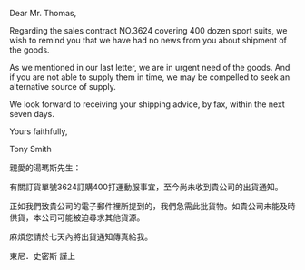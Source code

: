 Dear Mr. Thomas,

Regarding the sales contract NO.3624 covering 400 dozen sport suits, we
wish to remind you that we have had no news from you about shipment of
the goods.

As we mentioned in our last letter, we are in urgent need of the goods.
And if you are not able to supply them in time, we may be compelled to
seek an alternative source of supply.

We look forward to receiving your shipping advice, by fax, within the
next seven days.

Yours faithfully,

Tony Smith

親愛的湯瑪斯先生：

有關訂貨單號3624訂購400打運動服事宜，至今尚未收到貴公司的出貨通知。

正如我們致貴公司的電子郵件裡所提到的，我們急需此批貨物。如貴公司未能及時供貨，本公司可能被迫尋求其他貨源。

麻煩您請於七天內將出貨通知傳真給我。

東尼．史密斯 謹上
